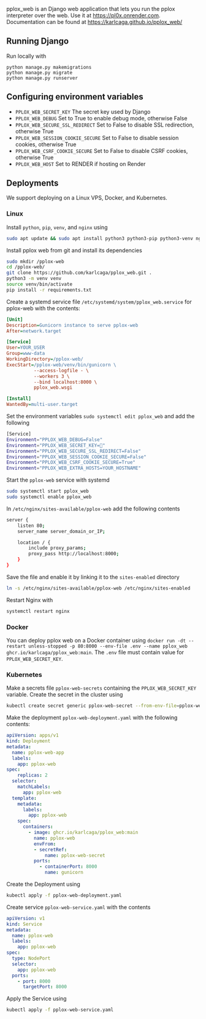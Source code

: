 pplox_web is an Django web application that lets you run the pplox interpreter over the web.
Use it at https://pl0x.onrender.com.
Documentation can be found at https://karlcaga.github.io/pplox_web/

## Running Django
Run locally with
```
python manage.py makemigrations
python manage.py migrate
python manage.py runserver
```

## Configuring environment variables
- `PPLOX_WEB_SECRET_KEY` The secret key used by Django
- `PPLOX_WEB_DEBUG` Set to True to enable debug mode, otherwise False
- `PPLOX_WEB_SECURE_SSL_REDIRECT` Set to False to disable SSL redirection, otherwise True
- `PPLOX_WEB_SESSION_COOKIE_SECURE` Set to False to disable session cookies, otherwise True
- `PPLOX_WEB_CSRF_COOKIE_SECURE` Set to False to disable CSRF cookies, otherwise True
- `PPLOX_WEB_HOST` Set to RENDER if hosting on Render

## Deployments
We support deploying on a Linux VPS, Docker, and Kubernetes.

### Linux
Install `python`, `pip`, `venv`, and `nginx` using 
```bash
sudo apt update && sudo apt install python3 python3-pip python3-venv nginx
```

Install pplox web from git and install its dependencies 
```bash
sudo mkdir /pplox-web
cd /pplox-web/
git clone https://github.com/karlcaga/pplox_web.git .
python3 -m venv venv
source venv/bin/activate
pip install -r requirements.txt
```

Create a systemd service file `/etc/systemd/system/pplox_web.service` for pplox-web with the contents:
```ini
[Unit]
Description=Gunicorn instance to serve pplox-web
After=network.target

[Service]
User=YOUR_USER
Group=www-data
WorkingDirectory=/pplox-web/
ExecStart=/pplox-web/venv/bin/gunicorn \
          --access-logfile - \
          --workers 3 \
          --bind localhost:8000 \
          pplox_web.wsgi

[Install]
WantedBy=multi-user.target
```

Set the environment variables `sudo systemctl edit pplox_web` and add the following
```bash
[Service]
Environment="PPLOX_WEB_DEBUG=False"
Environment="PPLOX_WEB_SECRET_KEY=🤫"
Environment="PPLOX_WEB_SECURE_SSL_REDIRECT=False"
Environment="PPLOX_WEB_SESSION_COOKIE_SECURE=False"
Environment="PPLOX_WEB_CSRF_COOKIE_SECURE=True"
Environment="PPLOX_WEB_EXTRA_HOSTS=YOUR_HOSTNAME"
```

Start the `pplox-web` service with systemd
```bash
sudo systemctl start pplox_web
sudo systemctl enable pplox_web
```

In `/etc/nginx/sites-available/pplox-web` add the following contents
```bash
server {
    listen 80;
    server_name server_domain_or_IP;

    location / {
        include proxy_params;
        proxy_pass http://localhost:8000;
    }
}
```

Save the file and enable it by linking it to the `sites-enabled` directory
```bash
ln -s /etc/nginx/sites-available/pplox-web /etc/nginx/sites-enabled
```

Restart Nginx with
```bash
systemctl restart nginx
```

### Docker
You can deploy pplox web on a Docker container using `docker run -dt --restart unless-stopped -p 80:8000 --env-file .env --name pplox_web ghcr.io/karlcaga/pplox_web:main`.
The `.env` file must contain value for `PPLOX_WEB_SECRET_KEY`.

### Kubernetes
Make a secrets file `pplox-web-secrets` containing the `PPLOX_WEB_SECRET_KEY` variable.
Create the secret in the cluster using 
```bash
kubectl create secret generic pplox-web-secret --from-env-file=pplox-web-secrets
```

Make the deployment `pplox-web-deployment.yaml` with the following contents:
```yml
apiVersion: apps/v1
kind: Deployment
metadata:
  name: pplox-web-app
  labels:
    app: pplox-web
spec:
	replicas: 2
  selector:
    matchLabels:
      app: pplox-web
  template:
    metadata:
      labels:
        app: pplox-web
    spec:
      containers:
        - image: ghcr.io/karlcaga/pplox_web:main
          name: pplox-web
          envFrom:
          - secretRef:
              name: pplox-web-secret
          ports:
            - containerPort: 8000
              name: gunicorn
```

Create the Deployment using 
```bash
kubectl apply -f pplox-web-deployment.yaml
```

Create service `pplox-web-service.yaml` with the contents
```yml
apiVersion: v1
kind: Service
metadata:
  name: pplox-web
  labels:
    app: pplox-web
spec:
  type: NodePort
  selector:
    app: pplox-web
  ports:
    - port: 8000
      targetPort: 8000
```

Apply the Service using
```bash
kubectl apply -f pplox-web-service.yaml
```
